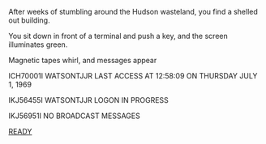 After weeks of stumbling around the Hudson wasteland, you find a shelled out building.

You sit down in front of a terminal and push a key, and the screen illuminates green.

Magnetic tapes whirl, and messages appear

ICH70001I WATSONTJJR LAST ACCESS AT 12:58:09 ON THURSDAY JULY 1, 1969

IKJ56455I WATSONTJJR LOGON IN PROGRESS


IKJ56951I NO BROADCAST MESSAGES

[READY](https://www.youtube.com/watch?v=5nm_CyKYpsA) 